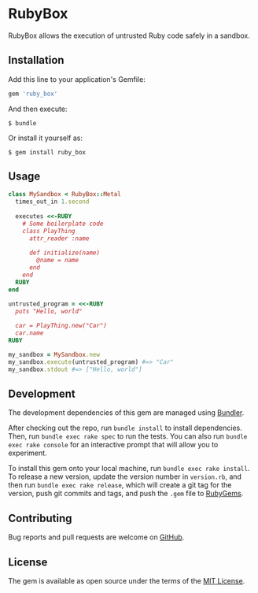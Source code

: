 # RubyBox

RubyBox allows the execution of untrusted Ruby code safely in a sandbox.

## Installation

Add this line to your application's Gemfile:

```ruby
gem 'ruby_box'
```

And then execute:

    $ bundle

Or install it yourself as:

    $ gem install ruby_box

## Usage

```ruby
class MySandbox < RubyBox::Metal
  times_out_in 1.second
  
  executes <<-RUBY
    # Some boilerplate code
    class PlayThing
      attr_reader :name
    
      def initialize(name)
        @name = name
      end
    end
  RUBY
end

untrusted_program = <<-RUBY
  puts "Hello, world"
  
  car = PlayThing.new("Car")
  car.name
RUBY

my_sandbox = MySandbox.new
my_sandbox.execute(untrusted_program) #=> "Car"
my_sandbox.stdout #=> ["Hello, world"]

```

## Development

The development dependencies of this gem are managed using [Bundler](https://rubygems.org/gems/bundler).

After checking out the repo, run `bundle install` to install dependencies. Then, run `bundle exec rake spec` to run the tests. You can also run `bundle exec rake console` for an interactive prompt that will allow you to experiment.

To install this gem onto your local machine, run `bundle exec rake install`. To release a new version, update the version number in `version.rb`, and then run `bundle exec rake release`, which will create a git tag for the version, push git commits and tags, and push the `.gem` file to [RubyGems](https://rubygems.org/gems/ruby_box).

## Contributing

Bug reports and pull requests are welcome on [GitHub](https://github.com/anarchocurious/ruby_box).


## License

The gem is available as open source under the terms of the [MIT License](http://opensource.org/licenses/MIT).
